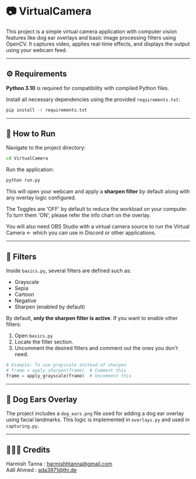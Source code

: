 # 📷 VirtualCamera

This project is a simple virtual camera application with computer vision features like dog ear overlays and basic image processing filters using OpenCV. It captures video, applies real-time effects, and displays the output using your webcam feed.

---

## ⚙️ Requirements

**Python 3.10** is required for compatibility with compiled Python files.

Install all necessary dependencies using the provided `requirements.txt`:

```bash
pip install -r requirements.txt
```

---

## 🚀 How to Run

Navigate to the project directory:

```bash
cd VirtualCamera
```

Run the application:

```bash
python run.py
```

This will open your webcam and apply a **sharpen filter** by default along with any overlay logic configured. 

The Toggles are 'OFF' by default to reduce the workload on your computer. To turn them 'ON', please refer the info chart on the overlay.

You will also need OBS Studio with a virtual camera source to run the Virtual Camera <- which you can use in Discord or other applications.

---

## 🎨 Filters

Inside `basics.py`, several filters are defined such as:

- Grayscale
- Sepia
- Cartoon
- Negative
- Sharpen (enabled by default)

By default, **only the sharpen filter is active**. If you want to enable other filters:

1. Open `basics.py`
2. Locate the filter section.
3. Uncomment the desired filters and comment out the ones you don't need.

```python
# Example: To use grayscale instead of sharpen
# frame = apply_sharpen(frame)  # Comment this
frame = apply_grayscale(frame)  # Uncomment this
```

---

## 🐶 Dog Ears Overlay

The project includes a `dog_ears.png` file used for adding a dog ear overlay using facial landmarks. This logic is implemented in `overlays.py` and used in `capturing.py`.

---

## 👨🏻‍💻 Credits

Harmish Tanna : harmishhtanna@gmail.com <br>
Adil Ahmed : ada3971@thi.de
